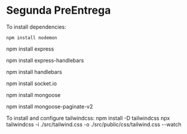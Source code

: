   # Segunda PreEntrega

To install dependencies:

`npm install nodemon`

npm install express

npm install express-handlebars

npm install handlebars

npm install socket.io

npm install mongoose

npm install mongoose-paginate-v2



To install and configure tailwindcss:
npm install -D tailwindcss
npx tailwindcss -i ./src/tailwind.css -o ./src/public/css/tailwind.css --watch
